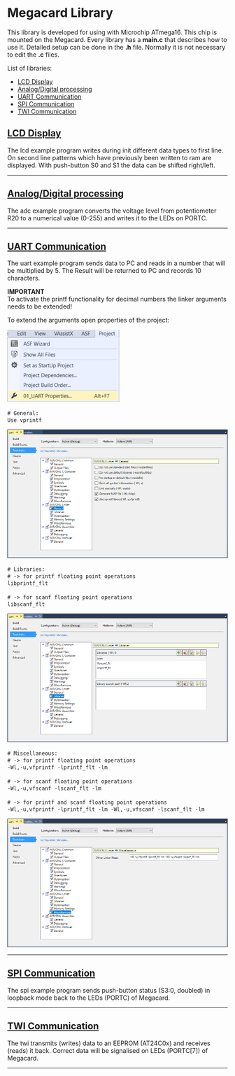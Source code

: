 # Megacard Library

This library is developed for using with Microchip ATmega16. This  chip is mounted on the Megacard. Every library has a **main.c** that describes how to use it. Detailed setup can be done in the **.h** file. Normally it is not necessary to edit the **.c** files.

List of libraries:

* [LCD Display](#LCD-Display)
* [Analog/Digital processing](#Analog/Digital-processing)
* [UART Communication](#UART-Communication)
* [SPI Communication](#SPI-Communication)
* [TWI Communication](#TWI-Communication)


## [LCD Display](/library/lcd/)

The lcd example program writes during init different data types to first line. On second line patterns which have previously been written to ram are displayed. With push-button S0 and S1 the data can be shifted right/left.

---

## [Analog/Digital processing](/library/adc/)

The adc example program converts the voltage level from potentiometer R20 to a numerical value (0-255) and writes it to the LEDs on PORTC.

---

## [UART Communication](/library/uart/)

The uart example program sends data to PC and reads in a number that will be multiplied by 5. The Result will be returned to PC and records 10 characters.

**IMPORTANT**\
To activate the printf functionality for decimal numbers the linker arguments needs to be extended!

To extend the arguments open properties of the project:

![Project properties](/docs/image/as_project_properties.png "Atmel Studio project properties")

```
# General:
Use vprintf
```

![Enable vprintf](/docs/image/as_linker_general.png "Atmel Studio enable vprintf")

```
# Libraries:
# -> for printf floating point operations
libprintf_flt

# -> for scanf floating point operations
libscanf_flt
```

![Enable vprintf](/docs/image/as_linker_libraries.png "Atmel Studio enable vprintf")

```
# Miscellaneous:
# -> for printf floating point operations
-Wl,-u,vfprintf -lprintf_flt -lm

# -> for scanf floating point operations
-Wl,-u,vfscanf -lscanf_flt -lm

# -> for printf and scanf floating point operations
-Wl,-u,vfprintf -lprintf_flt -lm -Wl,-u,vfscanf -lscanf_flt -lm
```

![Enable printf](/docs/image/as_linker_misc.png "Atmel Studio enable printf with decimal numbers")

---

## [SPI Communication](/library/spi/)

The spi example program sends push-button status (S3:0, doubled) in loopback mode back to the LEDs (PORTC) of Megacard.

---

## [TWI Communication](/library/twi/)

The twi transmits (writes) data to an EEPROM (AT24C0x) and receives (reads) it back. Correct data will be signalised on LEDs (PORTC[7]) of Megacard.

---